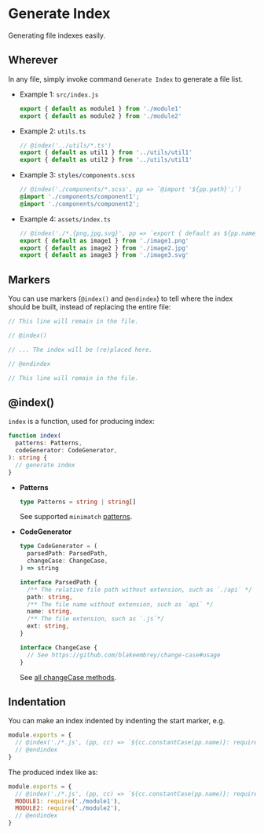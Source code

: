 # Generate Index

Generating file indexes easily.

## Wherever

In any file, simply invoke command `Generate Index` to generate a file list.

- Example 1: `src/index.js`

  ```js
  export { default as module1 } from './module1'
  export { default as module2 } from './module2'
  ```

- Example 2: `utils.ts`

  ```js
  // @index('../utils/*.ts')
  export { default as util1 } from '../utils/util1'
  export { default as util2 } from '../utils/util1'
  ```

- Example 3: `styles/components.scss`

  ```scss
  // @index('./components/*.scss', pp => `@import '${pp.path}';`)
  @import './components/component1';
  @import './components/component2';
  ```

- Example 4: `assets/index.ts`

  ```js
  // @index('./*.{png,jpg,svg}', pp => `export { default as ${pp.name} } from '${pp.path}${pp.ext}'`)
  export { default as image1 } from './image1.png'
  export { default as image2 } from './image2.jpg'
  export { default as image3 } from './image3.svg'
  ```

## Markers

You can use markers (`@index()` and `@endindex`) to tell where the index should be built, instead of replacing the entire file:

```js
// This line will remain in the file.

// @index()

// ... The index will be (re)placed here.  

// @endindex

// This line will remain in the file.
```

## @index()

`index` is a function, used for producing index:

```ts
function index(
  patterns: Patterns,
  codeGenerator: CodeGenerator,
): string {
  // generate index
}
```

- **Patterns**

  ```ts
  type Patterns = string | string[]
  ```

  See supported `minimatch` [patterns](https://github.com/isaacs/minimatch#usage).

- **CodeGenerator**

  ```ts
  type CodeGenerator = (
    parsedPath: ParsedPath,
    changeCase: ChangeCase,
  ) => string

  interface ParsedPath {
    /** The relative file path without extension, such as `./api` */
    path: string,
    /** The file name without extension, such as `api` */
    name: string,
    /** The file extension, such as `.js`*/
    ext: string,
  }

  interface ChangeCase {
    // See https://github.com/blakeembrey/change-case#usage
  }
  ```

  See [all changeCase methods](ChangeCase).

## Indentation

You can make an index indented by indenting the start marker, e.g.

```js
module.exports = {
  // @index('./*.js', (pp, cc) => `${cc.constantCase(pp.name)}: require('${pp.path}'),`)
  // @endindex
}
```

The produced index like as:

```js
module.exports = {
  // @index('./*.js', (pp, cc) => `${cc.constantCase(pp.name)}: require('${pp.path}'),`)
  MODULE1: require('./module1'),
  MODULE2: require('./module2'),
  // @endindex
}
```